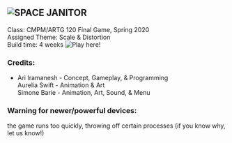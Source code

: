 ## ![ SPACE JANITOR ](https://thisisteamswag.github.io/scaleAndDistortionGame/ )  
Class: CMPM/ARTG 120 Final Game, Spring 2020  
Assigned Theme: Scale & Distortion  
Build time: 4 weeks
![Play here!](https://thisisteamswag.github.io/scaleAndDistortionGame/ )  

### Credits:
- Ari Iramanesh - Concept, Gameplay, & Programming  
Aurelia Swift - Animation & Art  
Simone Barie  - Animation, Art, Sound, & Menu  

### Warning for newer/powerful devices: 
the game runs too quickly, throwing off certain processes (if you
know why, let us know!)
